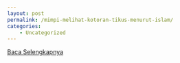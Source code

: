 ```yaml
---
layout: post
permalink: /mimpi-melihat-kotoran-tikus-menurut-islam/
categories:
    - Uncategorized
---
```


[Baca Selengkapnya](/01)